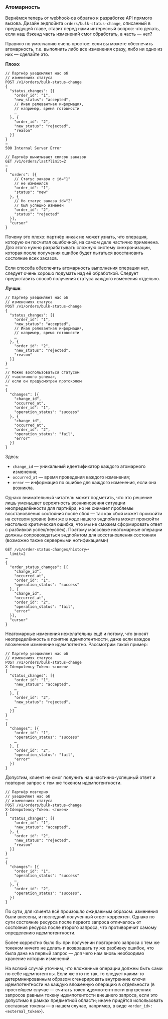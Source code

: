 ### Атомарность

Вернёмся теперь от webhook-ов обратно к разработке API прямого вызова. Дизайн эндпойнта `orders/bulk-status-change`, описанный в предыдущей главе, ставит перед нами интересный вопрос: что делать, если наш бэкенд часть изменений смог обработать, а часть — нет? 

Правило по умолчанию очень простое: если вы можете обеспечить атомарность, т.е. выполнить либо все изменения сразу, либо ни одно из них — сделайте это.

**Плохо**:
```
// Партнёр уведомляет нас об
// изменениях статуса
POST /v1/orders/bulk-status-change
{
  "status_changes": [{
    "order_id": "1",
    "new_status": "accepted",
    // Иная релевантная информация,
    // например, время готовности
    …
  }, {
    "order_id": "2",
    "new_status": "rejected",
    "reason"
  }]
}
→
500 Internal Server Error
```
```
// Партнёр вычитывает список заказов
GET /v1/orders/last?limit=2
→
{
  "orders": [{
    // Статус заказа с id="1" 
    // не изменился
    "order_id": "1",
    "status": "new"
  }, {
    // Но статус заказа id="2" 
    // был успешно изменён
    "order_id": "2",
    "status": "rejected"
  }],
  "cursor"
}
```

Почему это плохо: партнёр никак не может узнать, что операция, которую он посчитал ошибочной, на самом деле частично применена. Для этого нужно разрабатывать сложную систему синхронизации, которая после получения ошибок будет пытаться восстановить состояние всех заказов.

Если способа обеспечить атомарность выполнения операции нет, следует очень хорошо подумать над её обработкой. Следует предоставить способ получения статуса каждого изменения отдельно.

**Лучше**:
```
// Партнёр уведомляет нас об
// изменениях статуса
POST /v1/orders/bulk-status-change
{
  "status_changes": [{
    "order_id": "1",
    "new_status": "accepted",
    // Иная релевантная информация,
    // например, время готовности
    …
  }, {
    "order_id": "2",
    "new_status": "rejected",
    "reason"
  }]
}
→
// Можно воспользоваться статусом
// «частичного успеха», 
// если он предусмотрен протоколом
→
{
  "changes": [{
    "change_id",
    "occurred_at",
    "order_id": "1",
    "operation_status": "success"
  }, {
    "change_id",
    "occurred_at",
    "order_id": "2",
    "operation_status": "fail",
    "error"
  }]
}
```

Здесь:
  * `change_id` — уникальный идентификатор каждого атомарного изменения;
  * `occurred_at` — время проведения каждого изменения;
  * `error` — информация по ошибке для каждого изменения, если она возникла.

Однако внимательный читатель может подметить, что это решение лишь уменьшает вероятность возникновения ситуации неопределённости для партнёра, но не снимает проблемы восстановления состояния после сбоя — так как сбой может произойти на сетевом уровне (или же в коде нашего эндпойнта может произойти настолько критическая ошибка, что мы не сможем сформировать ответ с разбивкой успех/неуспех). Поэтому массовые неатомарные операции должны сопровождаться эндпойнтом для восстановления состояния (возможно также серверными нотификациями)

```
GET /v1/order-status-changes/history⮠
  limit=2
→
{
  "order_status_changes": [{
    "change_id",
    "occurred_at",
    "order_id": "1",
    "operation_status": "success"
  }, {
    "change_id",
    "occurred_at",
    "order_id": "2",
    "operation_status": "fail",
    "error"
  }],
  "cursor"
}
```

Неатомарные изменения нежелательны ещё и потому, что вносят неопределённость в понятие идемпотентности, даже если каждое вложенное изменение идемпотентно. Рассмотрим такой пример:

```
// Партнёр уведомляет нас об
// изменениях статуса
POST /v1/orders/bulk-status-change
X-Idempotency-Token: <токен>
{
  "status_changes": [{
    "order_id": "1",
    "new_status": "accepted",
    …
  }, {
    "order_id": "2",
    "new_status": "rejected",
    …
  }]
}
→
{
  "changes": [{
    "order_id": "1",
    "operation_status": "success"
    …
  }, {
    "order_id": "2",
    "operation_status": "fail",
    "error"
  }]
}

```

Допустим, клиент не смог получить наш частично-успешный ответ и повторил запрос с тем же токеном идемпотентности.

```
// Партнёр повторно
// уведомляет нас об
// изменениях статуса
POST /v1/orders/bulk-status-change
X-Idempotency-Token: <токен>
{
  "status_changes": [{
    "order_id": "1",
    "new_status": "accepted",
  }, {
    "order_id": "2",
    "new_status": "rejected",
    "reason"
  }]
}
→
{
  "changes": [{
    "order_id": "1",
    "operation_status": "success"
    …
  }, {
    "order_id": "2",
    "operation_status": "success",
  }]
}
```

По сути, для клиента всё произошло ожидаемым образом: изменения были внесены, и последний полученный ответ корректен. Однако по сути состояние ресурса после первого запроса отличалось от состояния ресурса после второго запроса, что противоречит самому определению идемпотентности.

Более корректно было бы при получении повторного запроса с тем же токеном ничего не делать и возвращать ту же разбивку ошибок, что была дана на первый запрос — для чего нам вновь необходимо хранение истории изменений.

На всякий случай уточним, что вложенные операции должны быть сами по себе идемпотентны. Если же это не так, то следует каким-то детерминированным образом сгенерировать внутренние ключи идемпотентности на каждую вложенную операцию в отдельности (в простейшем случае — считать токен идемпотентности внутренних запросов равным токену идемпотентости внешнего запроса, если это допустимо в рамках предметной области; иначе придётся использовать составные токены — в нашем случае, например, в виде `<order_id>:<external_token>`).
